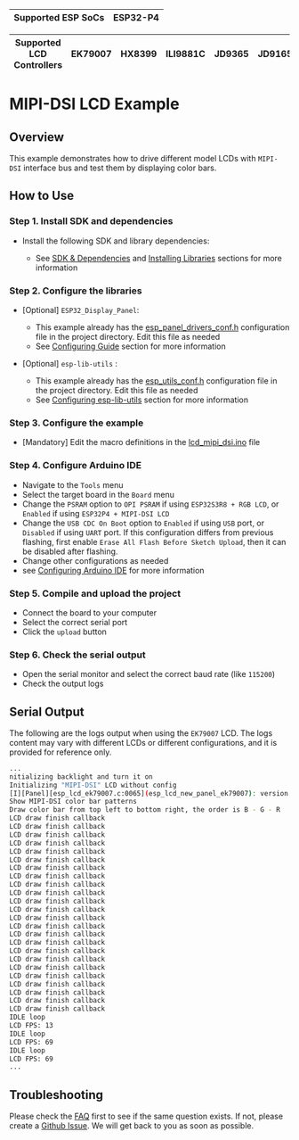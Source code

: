 | Supported ESP SoCs | ESP32-P4 |
| ------------------ | -------- |

| Supported LCD Controllers | EK79007 | HX8399 | ILI9881C | JD9365 | JD9165 | ST7701 | ST7703 | ST7796 | ST77922 |
| ------------------------- | ------- | ------ | -------- | ------ | ------ | ------ | ------ | ------ | ------- |

# MIPI-DSI LCD Example

## Overview

This example demonstrates how to drive different model LCDs with `MIPI-DSI` interface bus and test them by displaying color bars.

## How to Use

### Step 1. Install SDK and dependencies

- Install the following SDK and library dependencies:

  - See [SDK & Dependencies](../../../../../docs/envs/use_with_arduino.md#sdk--dependencies) and [Installing Libraries](../../../../../docs/envs/use_with_arduino.md#installing-libraries) sections for more information

### Step 2. Configure the libraries

- [Optional] `ESP32_Display_Panel`:

  - This example already has the [esp_panel_drivers_conf.h](./esp_panel_drivers_conf.h) configuration file in the project directory. Edit this file as needed
  - See [Configuring Guide](../../../../../docs/envs/use_with_arduino.md#configuration-guide) section for more information

- [Optional] `esp-lib-utils` :

  - This example already has the [esp_utils_conf.h](./esp_utils_conf.h) configuration file in the project directory. Edit this file as needed
  - See [Configuring esp-lib-utils](../../../../../docs/envs/use_with_arduino.md#configuring-esp-lib-utils) section for more information

### Step 3. Configure the example

- [Mandatory] Edit the macro definitions in the [lcd_mipi_dsi.ino](./lcd_mipi_dsi.ino) file

### Step 4. Configure Arduino IDE

- Navigate to the `Tools` menu
- Select the target board in the `Board` menu
- Change the `PSRAM` option to `OPI PSRAM` if using `ESP32S3R8 + RGB LCD`, or `Enabled` if using `ESP32P4 + MIPI-DSI LCD`
- Change the `USB CDC On Boot` option to `Enabled` if using `USB` port, or `Disabled` if using `UART` port. If this configuration differs from previous flashing, first enable `Erase All Flash Before Sketch Upload`, then it can be disabled after flashing.
- Change other configurations as needed
- see [Configuring Arduino IDE](../../../../../docs/envs/use_with_arduino.md#configuring-arduino-ide) for more information

### Step 5. Compile and upload the project

- Connect the board to your computer
- Select the correct serial port
- Click the `upload` button

### Step 6. Check the serial output

- Open the serial monitor and select the correct baud rate (like `115200`)
- Check the output logs

## Serial Output

The following are the logs output when using the `EK79007` LCD. The logs content may vary with different LCDs or different configurations, and it is provided for reference only.

```bash
...
nitializing backlight and turn it on
Initializing "MIPI-DSI" LCD without config
[I][Panel][esp_lcd_ek79007.c:0065](esp_lcd_new_panel_ek79007): version: 1.0.1
Show MIPI-DSI color bar patterns
Draw color bar from top left to bottom right, the order is B - G - R
LCD draw finish callback
LCD draw finish callback
LCD draw finish callback
LCD draw finish callback
LCD draw finish callback
LCD draw finish callback
LCD draw finish callback
LCD draw finish callback
LCD draw finish callback
LCD draw finish callback
LCD draw finish callback
LCD draw finish callback
LCD draw finish callback
LCD draw finish callback
LCD draw finish callback
LCD draw finish callback
LCD draw finish callback
LCD draw finish callback
LCD draw finish callback
LCD draw finish callback
LCD draw finish callback
LCD draw finish callback
LCD draw finish callback
LCD draw finish callback
IDLE loop
LCD FPS: 13
IDLE loop
LCD FPS: 69
IDLE loop
LCD FPS: 69
...
```

## Troubleshooting

Please check the [FAQ](../../../../../docs/envs/use_with_arduino.md#faq) first to see if the same question exists. If not, please create a [Github Issue](https://github.com/esp-arduino-libs/ESP32_Display_Panel/issues). We will get back to you as soon as possible.

